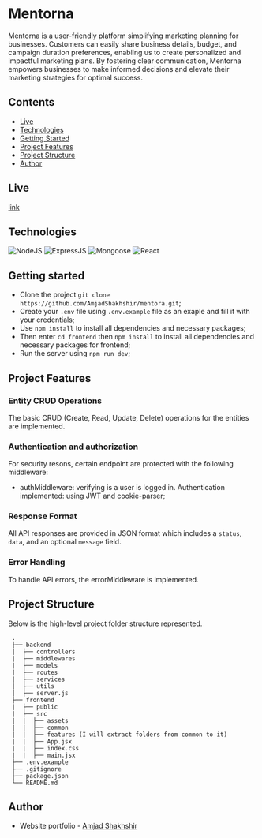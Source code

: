 # Mentorna

Mentorna is a user-friendly platform simplifying marketing planning for businesses. Customers can easily share business details, budget, and campaign duration preferences, enabling us to create personalized and impactful marketing plans. By fostering clear communication, Mentorna empowers businesses to make informed decisions and elevate their marketing strategies for optimal success.

## Contents

- [Live](#live-preview)
- [Technologies](#technologies)
- [Getting Started](#getting-started)
- [Project Features](#project-features)
- [Project Structure](#project-structure)
- [Author](#author)

## Live

[link](mentorna.online)

## Technologies

![NodeJS](https://img.shields.io/badge/NodeJS-20.10.0-purple)
![ExpressJS](https://img.shields.io/badge/ExpressJS-4.18.2-red)
![Mongoose](https://img.shields.io/badge/Mongoose-8.0.0-yellow)
![React](https://img.shields.io/badge/React-8.0.0-yellow)

## Getting started

- Clone the project `git clone https://github.com/AmjadShakhshir/mentora.git`;
- Create your `.env` file using `.env.example` file as an exaple and fill it with your credentials;
- Use `npm install` to install all dependencies and necessary packages;
- Then enter `cd frontend` then `npm install` to install all dependencies and necessary packages for frontend;
- Run the server using `npm run dev`;

## Project Features

### Entity CRUD Operations

The basic CRUD (Create, Read, Update, Delete) operations for the entities are implemented.

### Authentication and authorization

For security resons, certain endpoint are protected with the following middleware:

- authMiddleware: verifying is a user is logged in. Authentication implemented: using JWT and cookie-parser;

### Response Format

All API responses are provided in JSON format which includes a `status`, `data`, and an optional `message` field.

### Error Handling

To handle API errors, the errorMiddleware is implemented.

## Project Structure

Below is the high-level project folder structure represented.

```
 .
 ├── backend
 |  ├── controllers
 |  ├── middlewares
 |  ├── models
 |  ├── routes
 |  ├── services
 |  ├── utils
 |  ├── server.js
 ├── frontend
 |  ├── public
 |  ├── src
 |  |  ├── assets
 |  |  ├── common
 |  |  ├── features (I will extract folders from common to it)
 |  |  ├── App.jsx
 |  |  ├── index.css
 |  |  ├── main.jsx
 ├── .env.example
 ├── .gitignore
 ├── package.json
 └── README.md
```

## Author

- Website portfolio - [Amjad Shakhshir](https://www.amjadshakhshir.com)


